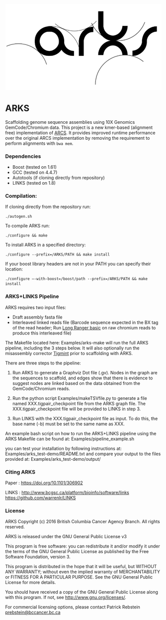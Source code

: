 ![Logo](https://github.com/bcgsc/arks/blob/master/arks-logo.png)

# ARKS

Scaffolding genome sequence assemblies using 10X Genomics GemCode/Chromium data.
This project is a new kmer-based (alignment free) implementation of
[ARCS](https://github.com/bcgsc/arcs). It provides improved runtime performance
over the original ARCS implementation by removing the requirement to perform
alignments with `bwa mem`.

### Dependencies
* Boost (tested on 1.61)
* GCC (tested on 4.4.7)
* Autotools (if cloning directly from repository) 
* LINKS (tested on 1.8)

### Compilation:
If cloning directly from the repository run:
```
./autogen.sh
```
To compile ARKS run:
```
./configure && make
```
To install ARKS in a specified directory:
```
./configure --prefix=/ARKS/PATH && make install
```
If your boost library headers are not in your PATH you can specify their location:
```
./configure –-with-boost=/boost/path --prefix=/ARKS/PATH && make install
```

### ARKS+LINKS Pipeline 

ARKS requires two input files:
* Draft assembly fasta file
* Interleaved linked reads file (Barcode sequence expected in the BX tag of the read header; Run [Long Ranger basic](https://support.10xgenomics.com/genome-exome/software/pipelines/latest/what-is-long-ranger) on raw chromium reads to produce this interleaved file)

The Makefile located here: Examples/arks-make will run the full ARKS pipeline, including the 3 steps below. It will also optionally run the misassembly corrector [Tigmint](https://github.com/bcgsc/tigmint) prior to scaffolding with ARKS.

There are three steps to the pipeline:

1. Run ARKS to generate a Graphviz Dot file (.gv). Nodes in the graph are the sequences to scaffold, and edges show that there is evidence to suggest nodes are linked based on the data obtained from the GemCode/Chromium reads.

2. Run the python script Examples/makeTSVfile.py to generate a file named XXX.tigpair_checkpoint file from the ARKS graph file. The XXX.tigpair_checkpoint file will be provided to LINKS in step 3.

3. Run LINKS with the XXX.tigpair_checkpoint file as input. To do this, the base name (-b) must be set to the same name as XXX.

An example bash script on how to run the ARKS+LINKS pipeline using the ARKS Makefile can be found at: Examples/pipeline_example.sh

you can test your installation by following instructions at: Examples/arks_test-demo/README.txt
and compare your output to the files provided at: Examples/arks_test-demo/output/ 

### Citing ARKS

Paper :
https://doi.org/10.1101/306902

LINKS :
http://www.bcgsc.ca/platform/bioinfo/software/links
https://github.com/warrenlr/LINKS


### License  

ARKS Copyright (c) 2016 British Columbia Cancer Agency Branch.  All rights reserved.

ARKS is released under the GNU General Public License v3

This program is free software: you can redistribute it and/or modify it under the terms of the GNU General Public License as published by the Free Software Foundation, version 3.

This program is distributed in the hope that it will be useful, but WITHOUT ANY WARRANTY; without even the implied warranty of MERCHANTABILITY or FITNESS FOR A PARTICULAR PURPOSE. See the GNU General Public License for more details.

You should have received a copy of the GNU General Public License along with this program. If not, see <http://www.gnu.org/licenses/>.

For commercial licensing options, please contact Patrick Rebstein <prebstein@bccancer.bc.ca>
